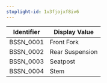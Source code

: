 ```yaml
---
stoplight-id: 1v3fjojxf8iv6
---
```


Identifier  |  Display Value
------------|-----------------
BSSN_0001   |  Front Fork
BSSN_0002   |  Rear Suspension
BSSN_0003   |  Seatpost
BSSN_0004   |  Stem